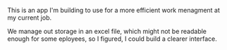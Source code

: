 This is an app I'm building to use for a more efficient work menagment at my current job.

We manage out storage in an excel file, which might not be readable enough for some eployees, so I figured, I could build a clearer interface.
